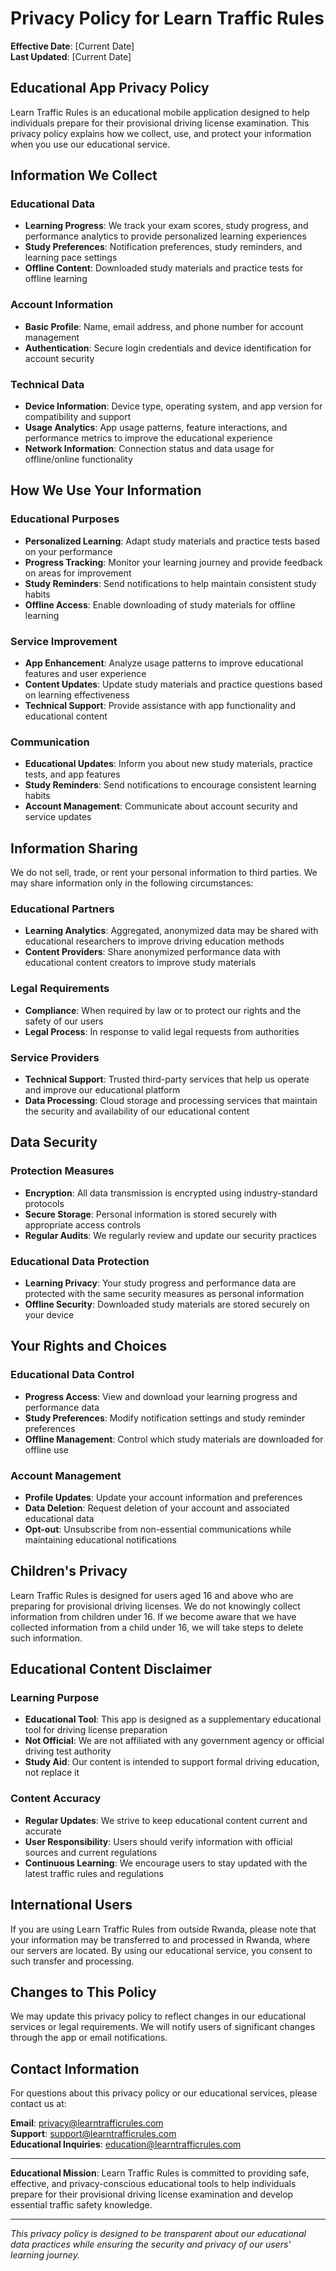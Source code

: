 # Privacy Policy for Learn Traffic Rules

**Effective Date**: [Current Date]  
**Last Updated**: [Current Date]

## Educational App Privacy Policy

Learn Traffic Rules is an educational mobile application designed to help individuals prepare for their provisional driving license examination. This privacy policy explains how we collect, use, and protect your information when you use our educational service.

## Information We Collect

### Educational Data
- **Learning Progress**: We track your exam scores, study progress, and performance analytics to provide personalized learning experiences
- **Study Preferences**: Notification preferences, study reminders, and learning pace settings
- **Offline Content**: Downloaded study materials and practice tests for offline learning

### Account Information
- **Basic Profile**: Name, email address, and phone number for account management
- **Authentication**: Secure login credentials and device identification for account security

### Technical Data
- **Device Information**: Device type, operating system, and app version for compatibility and support
- **Usage Analytics**: App usage patterns, feature interactions, and performance metrics to improve the educational experience
- **Network Information**: Connection status and data usage for offline/online functionality

## How We Use Your Information

### Educational Purposes
- **Personalized Learning**: Adapt study materials and practice tests based on your performance
- **Progress Tracking**: Monitor your learning journey and provide feedback on areas for improvement
- **Study Reminders**: Send notifications to help maintain consistent study habits
- **Offline Access**: Enable downloading of study materials for offline learning

### Service Improvement
- **App Enhancement**: Analyze usage patterns to improve educational features and user experience
- **Content Updates**: Update study materials and practice questions based on learning effectiveness
- **Technical Support**: Provide assistance with app functionality and educational content

### Communication
- **Educational Updates**: Inform you about new study materials, practice tests, and app features
- **Study Reminders**: Send notifications to encourage consistent learning habits
- **Account Management**: Communicate about account security and service updates

## Information Sharing

We do not sell, trade, or rent your personal information to third parties. We may share information only in the following circumstances:

### Educational Partners
- **Learning Analytics**: Aggregated, anonymized data may be shared with educational researchers to improve driving education methods
- **Content Providers**: Share anonymized performance data with educational content creators to improve study materials

### Legal Requirements
- **Compliance**: When required by law or to protect our rights and the safety of our users
- **Legal Process**: In response to valid legal requests from authorities

### Service Providers
- **Technical Support**: Trusted third-party services that help us operate and improve our educational platform
- **Data Processing**: Cloud storage and processing services that maintain the security and availability of our educational content

## Data Security

### Protection Measures
- **Encryption**: All data transmission is encrypted using industry-standard protocols
- **Secure Storage**: Personal information is stored securely with appropriate access controls
- **Regular Audits**: We regularly review and update our security practices

### Educational Data Protection
- **Learning Privacy**: Your study progress and performance data are protected with the same security measures as personal information
- **Offline Security**: Downloaded study materials are stored securely on your device

## Your Rights and Choices

### Educational Data Control
- **Progress Access**: View and download your learning progress and performance data
- **Study Preferences**: Modify notification settings and study reminder preferences
- **Offline Management**: Control which study materials are downloaded for offline use

### Account Management
- **Profile Updates**: Update your account information and preferences
- **Data Deletion**: Request deletion of your account and associated educational data
- **Opt-out**: Unsubscribe from non-essential communications while maintaining educational notifications

## Children's Privacy

Learn Traffic Rules is designed for users aged 16 and above who are preparing for provisional driving licenses. We do not knowingly collect information from children under 16. If we become aware that we have collected information from a child under 16, we will take steps to delete such information.

## Educational Content Disclaimer

### Learning Purpose
- **Educational Tool**: This app is designed as a supplementary educational tool for driving license preparation
- **Not Official**: We are not affiliated with any government agency or official driving test authority
- **Study Aid**: Our content is intended to support formal driving education, not replace it

### Content Accuracy
- **Regular Updates**: We strive to keep educational content current and accurate
- **User Responsibility**: Users should verify information with official sources and current regulations
- **Continuous Learning**: We encourage users to stay updated with the latest traffic rules and regulations

## International Users

If you are using Learn Traffic Rules from outside Rwanda, please note that your information may be transferred to and processed in Rwanda, where our servers are located. By using our educational service, you consent to such transfer and processing.

## Changes to This Policy

We may update this privacy policy to reflect changes in our educational services or legal requirements. We will notify users of significant changes through the app or email notifications.

## Contact Information

For questions about this privacy policy or our educational services, please contact us at:

**Email**: privacy@learntrafficrules.com  
**Support**: support@learntrafficrules.com  
**Educational Inquiries**: education@learntrafficrules.com

---

**Educational Mission**: Learn Traffic Rules is committed to providing safe, effective, and privacy-conscious educational tools to help individuals prepare for their provisional driving license examination and develop essential traffic safety knowledge.

---

*This privacy policy is designed to be transparent about our educational data practices while ensuring the security and privacy of our users' learning journey.*